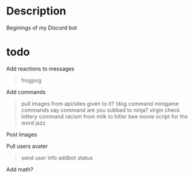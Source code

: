 # Description
Beginings of my Discord bot

# todo
Add reactions to messages
>frogpog

Add commands
>pull images from api/sites given to it?
>!dog command
>minigame commands
>say command
>are you subbed to ninja? virgin check
>lottery command
>racism from milk to hitler
>bee movie script for the word jazz

Post Images


Pull users avater
>send user info
>addbot status

Add math?